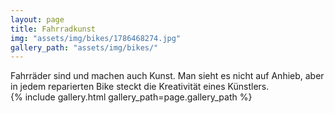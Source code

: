 ```yaml
---
layout: page
title: Fahrradkunst
img: "assets/img/bikes/1786468274.jpg"
gallery_path: "assets/img/bikes/"
---
```


Fahrräder sind und machen auch Kunst. Man sieht es nicht auf Anhieb, aber in jedem reparierten Bike steckt die Kreativität eines Künstlers.  
{% include gallery.html gallery_path=page.gallery_path %}

